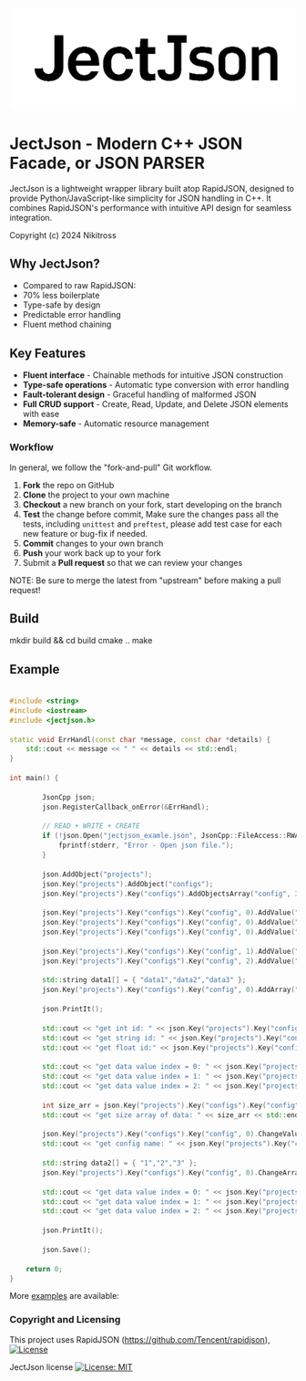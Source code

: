 ![JectJson logo](doc/logo/jectjson.png)

# JectJson - Modern C++ JSON Facade, or JSON PARSER

JectJson is a lightweight wrapper library built atop RapidJSON, 
designed to provide Python/JavaScript-like simplicity for JSON handling in C++. 
It combines RapidJSON's performance with intuitive API design for seamless integration.

Copyright (c) 2024 Nikitross

## Why JectJson?

- Compared to raw RapidJSON:
- 70% less boilerplate
- Type-safe by design
- Predictable error handling
- Fluent method chaining

## Key Features

- **Fluent interface**      - Chainable methods for intuitive JSON construction
- **Type-safe operations**  - Automatic type conversion with error handling
- **Fault-tolerant design** - Graceful handling of malformed JSON
- **Full CRUD support**     - Create, Read, Update, and Delete JSON elements with ease
- **Memory-safe**           - Automatic resource management

### Workflow

In general, we follow the "fork-and-pull" Git workflow.

 1. **Fork** the repo on GitHub
 2. **Clone** the project to your own machine
 3. **Checkout** a new branch on your fork, start developing on the branch
 4. **Test** the change before commit, Make sure the changes pass all the tests, including `unittest` and `preftest`, please add test case for each new feature or bug-fix if needed.
 5. **Commit** changes to your own branch
 6. **Push** your work back up to your fork
 7. Submit a **Pull request** so that we can review your changes

NOTE: Be sure to merge the latest from "upstream" before making a pull request!

## Build

mkdir build && cd build
cmake .. 
make 

## Example

~~~~~~~~~~cpp

#include <string>
#include <iostream>
#include <jectjson.h>

static void ErrHandl(const char *message, const char *details) {
	std::cout << message << " " << details << std::endl;
}

int main() {
    
    	JsonCpp json;
		json.RegisterCallback_onError(&ErrHandl);
		
		// READ + WRITE + CREATE
		if (!json.Open("jectjson_examle.json", JsonCpp::FileAccess::RWA)) {
			fprintf(stderr, "Error - Open json file.");
		}

		json.AddObject("projects");
		json.Key("projects").AddObject("configs");
		json.Key("projects").Key("configs").AddObjectsArray("config", 3);

		json.Key("projects").Key("configs").Key("config", 0).AddValue("id", 1);
		json.Key("projects").Key("configs").Key("config", 0).AddValue("name", "config name");
		json.Key("projects").Key("configs").Key("config", 0).AddValue("dev", "usb");

		json.Key("projects").Key("configs").Key("config", 1).AddValue("id", "2");
		json.Key("projects").Key("configs").Key("config", 2).AddValue("id", 3.433333333);

		std::string data1[] = { "data1","data2","data3" };
		json.Key("projects").Key("configs").Key("config", 0).AddArray("data", data1, 3);

		json.PrintIt();

		std::cout << "get int id: " << json.Key("projects").Key("configs").Key("config", 0).GetValue<int>("id") << std::endl;
		std::cout << "get string id: " << json.Key("projects").Key("configs").Key("config", 1).GetValue<std::string>("id") << std::endl;
		std::cout << "get float id:" << json.Key("projects").Key("configs").Key("config", 2).GetValue<float>("id") << std::endl;

		std::cout << "get data value index = 0: " << json.Key("projects").Key("configs").Key("config", 0).GetValue<std::string>("data", 0) << std::endl;
		std::cout << "get data value index = 1: " << json.Key("projects").Key("configs").Key("config", 0).GetValue<std::string>("data", 1) << std::endl;
		std::cout << "get data value index = 2: " << json.Key("projects").Key("configs").Key("config", 0).GetValue<std::string>("data", 2) << std::endl;

		int size_arr = json.Key("projects").Key("configs").Key("config", 0).GetSizeArray("data");
		std::cout << "get size array of data: " << size_arr << std::endl;

		json.Key("projects").Key("configs").Key("config", 0).ChangeValue("name", "JectJson config");
		std::cout << "get config name: " << json.Key("projects").Key("configs").Key("config", 0).GetValue<std::string>("name") << std::endl;

		std::string data2[] = { "1","2","3" };
		json.Key("projects").Key("configs").Key("config", 0).ChangeArray("data", data2, 3);

		std::cout << "get data value index = 0: " << json.Key("projects").Key("configs").Key("config", 0).GetValue<std::string>("data", 0) << std::endl;
		std::cout << "get data value index = 1: " << json.Key("projects").Key("configs").Key("config", 0).GetValue<std::string>("data", 1) << std::endl;
		std::cout << "get data value index = 2: " << json.Key("projects").Key("configs").Key("config", 0).GetValue<std::string>("data", 2) << std::endl;

		json.PrintIt();

		json.Save();

    return 0;
}
~~~~~~~~~~

More [examples](https://github.com/Nikitross/JectJson/tree/main/example) are available:

### Copyright and Licensing

This project uses RapidJSON (https://github.com/Tencent/rapidjson),
[![License](https://img.shields.io/badge/License-MIT-blue.svg)](https://opensource.org/licenses/MIT)

JectJson license 
[![License: MIT](https://img.shields.io/badge/License-MIT-yellow.svg)](https://opensource.org/licenses/MIT)

<!--
Keywords: JSON parser, C++ JSON library, lightweight JSON, embedded JSON, JSON for IoT, JSON reader, JSON writer, JSON manipulation , rapidjson , cplusplus, json-library, cpp17, json
-->